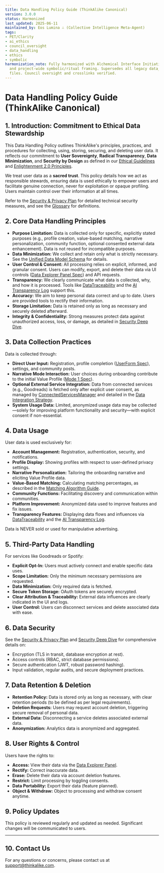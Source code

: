 ```yaml
---
title: Data Handling Policy Guide (ThinkAlike Canonical)
version: 3.0.0
status: Harmonized
last_updated: 2025-06-11
maintained_by: Eos Lumina ∴ (Collective Intelligence Meta-Agent)
tags:
- PET/Clarity
- ai_ethics
- council_oversight
- data_handling
- ethics
- symbolic
harmonization_note: Fully harmonized with Alchemical Interface Initiative, PET/Clarity,
  and project-wide symbolic/ritual framing. Supersedes all legacy data_handling_policy_guide.md
  files. Council oversight and crosslinks verified.
---
```


# Data Handling Policy Guide (ThinkAlike Canonical)

## 1. Introduction: Commitment to Ethical Data Stewardship
This Data Handling Policy outlines ThinkAlike's principles, practices, and procedures for collecting, using, storing, securing, and deleting user data. It reflects our commitment to **User Sovereignty**, **Radical Transparency**, **Data Minimization**, and **Security by Design** as defined in our [Ethical Guidelines](../../../ethics/ethical_guidelines.md) and [Enlightenment 2.0 Principles](../../../seed/core/enlightenment_2_0_principles.md).

We treat user data as a **sacred trust**. This policy details how we act as responsible stewards, ensuring data is used ethically to empower users and facilitate genuine connection, never for exploitation or opaque profiling. Users maintain control over their information at all times.

Refer to the [Security & Privacy Plan](../../../architecture/security/security_and_privacy_plan.md) for detailed technical security measures, and see the [Glossary](../../../glossary.md) for definitions.

## 2. Core Data Handling Principles
- **Purpose Limitation:** Data is collected only for specific, explicitly stated purposes (e.g., profile creation, value-based matching, narrative personalization, community function, optional consented external data enhancement). Data is not reused for incompatible purposes.
- **Data Minimization:** We collect and retain only what is strictly necessary. See the [Unified Data Model Schema](../../../architecture/database/unified_data_model_schema.md) for details.
- **User Control & Consent:** All processing relies on explicit, informed, and granular consent. Users can modify, export, and delete their data via UI controls ([Data Explorer Panel Spec](../../../components/ui_components/data_explorer_panel_spec.md)) and API requests.
- **Transparency:** We clearly communicate what data is collected, why, and how it is processed. Tools like [DataTraceability](../../../components/ui_components/data_traceability.md) and the [AI Transparency Log](../ai/ai_transparency_log.md) support this.
- **Accuracy:** We aim to keep personal data correct and up to date. Users are provided tools to rectify their information.
- **Storage Limitation:** Data is retained only as long as necessary and securely deleted afterward.
- **Integrity & Confidentiality:** Strong measures protect data against unauthorized access, loss, or damage, as detailed in [Security Deep Dive](../../../architecture/security/security_deep_dive.md).

## 3. Data Collection Practices
Data is collected through:
- **Direct User Input:** Registration, profile completion ([UserForm Spec](../../../components/ui_components/UserForm_spec.md)), settings, and community posts.
- **Narrative Mode Interaction:** User choices during onboarding contribute to the initial Value Profile ([Mode 1 Spec](../../../architecture/modes/mode1_narrative_onboarding_spec.md)).
- **Optional External Service Integration:** Data from connected services (e.g., Goodreads) is fetched only after explicit user consent, as managed by [ConnectedServicesManager](../../../components/ui_components/connected_services_manager_spec.md) and detailed in the [Data Integration Strategy](../../../architecture/data_integration_strategy.md).
- **System Usage Data:** Limited, anonymized usage data may be collected—solely for improving platform functionality and security—with explicit consent if non-essential.

## 4. Data Usage
User data is used exclusively for:
- **Account Management:** Registration, authentication, security, and notifications.
- **Profile Display:** Showing profiles with respect to user-defined privacy settings.
- **Narrative Personalization:** Tailoring the onboarding narrative and eliciting Value Profile data.
- **Value-Based Matching:** Calculating matching percentages, as described in the [Matching Algorithm Guide](../matching_algorithm_guide.md).
- **Community Functions:** Facilitating discovery and communication within communities.
- **Platform Improvement:** Anonymized data used to improve features and fix issues.
- **Transparency Features:** Displaying data flows and influences via [DataTraceability](../../../components/ui_components/data_traceability.md) and the [AI Transparency Log](../ai/ai_transparency_log.md).

Data is NEVER sold or used for manipulative advertising.

## 5. Third-Party Data Handling
For services like Goodreads or Spotify:
- **Explicit Opt-In:** Users must actively connect and enable specific data uses.
- **Scope Limitation:** Only the minimum necessary permissions are requested.
- **Data Minimization:** Only required data is fetched.
- **Secure Token Storage:** OAuth tokens are securely encrypted.
- **Clear Attribution & Traceability:** External data influences are clearly indicated in the UI and logs.
- **User Control:** Users can disconnect services and delete associated data with ease.

## 6. Data Security
See the [Security & Privacy Plan](../../../architecture/security/security_and_privacy_plan.md) and [Security Deep Dive](../../../architecture/security/security_deep_dive.md) for comprehensive details on:
- Encryption (TLS in transit, database encryption at rest).
- Access controls (RBAC, strict database permissions).
- Secure authentication (JWT, robust password hashing).
- Input validation, regular audits, and secure deployment practices.

## 7. Data Retention & Deletion
- **Retention Policy:** Data is stored only as long as necessary, with clear retention periods (to be defined as per legal requirements).
- **Deletion Requests:** Users may request account deletion, triggering secure removal of personal data.
- **External Data:** Disconnecting a service deletes associated external data.
- **Anonymization:** Analytics data is anonymized and aggregated.

## 8. User Rights & Control
Users have the rights to:
- **Access:** View their data via the [Data Explorer Panel](../../../components/ui_components/data_explorer_panel_spec.md).
- **Rectify:** Correct inaccurate data.
- **Erase:** Delete their data via account deletion features.
- **Restrict:** Limit processing by toggling consents.
- **Data Portability:** Export their data (feature planned).
- **Object & Withdraw:** Object to processing and withdraw consent anytime.

## 9. Policy Updates
This policy is reviewed regularly and updated as needed. Significant changes will be communicated to users.

---
## 10. Contact Us
For any questions or concerns, please contact us at [support@thinkalike.com](mailto:support@thinkalike.com).
